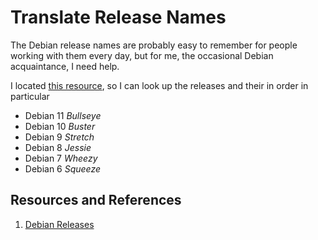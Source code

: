 # Translate Release Names

The Debian release names are probably easy to remember for people working with them every day, but for me, the occasional Debian acquaintance, I need help.

I located [this resource][debianreleases], so I can look up the releases and their in order in particular

- Debian 11 _Bullseye_
- Debian 10 _Buster_
- Debian 9 _Stretch_
- Debian 8 _Jessie_
- Debian 7 _Wheezy_
- Debian 6 _Squeeze_

## Resources and References

1. [Debian Releases][debianreleases]

[debianreleases]: https://www.debian.org/releases/
